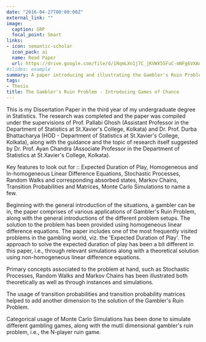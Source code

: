 ```yaml
---
date: "2016-04-27T00:00:00Z"
external_link: ""
image:
  caption: GRP
  focal_point: Smart
links:
- icon: semantic-scholar
  icon_pack: ai
  name: Read Paper
  url: https://drive.google.com/file/d/1RqmLXn1j7C_jKVWX55FuC-mNFg6VXAns/view?usp=sharinghttps://twitter.com/georgecushen
#slides: example
summary: A paper introducing and illustrating the Gambler's Ruin Problem and its applications, relating it to many real world phenomenon, along with the highlights of the associated concepts such as Markov Chains, Random Walks and Stochastic Processes. The topic also includes quite a few simulations aided with visual representations. 
tags:
- Thesis
title: The Gambler's Ruin Problem - Introducing Games of Chance
---
```


This is my Dissertation Paper in the third year of my undergraduate degree in Statistics. The research was completed and the paper was compiled under the supervisions of Prof. Pallabi Ghosh (Assistant Professor in the Department of Statistics at St.Xavier's College, Kolkata) and Dr. Prof. Durba Bhattacharya (HOD - Department of Statistics at St.Xavier's College, Kolkata), along with the guidance and the topic of research itself suggested by Dr. Prof. Ayan Chandra (Associate Professor in the Department of Statistics at St.Xavier's College, Kolkata).

Key features to look out for :: Expected Duration of Play, Homogeneous and In-homogeneous Linear Difference Equations, Stochastic Processes, Random Walks and corresponding absorbed states, Markov Chains, Transition Probabilities and Matrices, Monte Carlo Simulations to name a few.  

Beginning with the general introduction of the situations, a gambler can be in, the paper comprises of various applications of Gambler's Ruin Problem, along with the general introductions of the different problem setups. The solution to the problem has been provided using homogeneous linear difference equations. The paper includes one of the most frequently visited problems in the gambling world, viz. the 'Expected Duration of Play'. The approach to solve the expected duration of play has been a bit different in this paper, i.e., through relevant simulations along with a theoretical solution using non-homogeneous linear difference equations.

Primary concepts associated to the problem at hand, such as Stochastic Processes, Random Walks and Markov Chains has been illustrated both theoretically as well as through instances and simulations.

The usage of transition probabilities and transition probability matrices helped to add another dimension to the solution of the Gambler's Ruin Problem.

Categorical usage of Monte Carlo Simulations has been done to simulate different gambling games, along with the mutli dimensional gambler's ruin problem, i.e., the N-player ruin game.